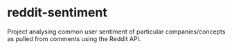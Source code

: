 # reddit-sentiment
Project analysing common user sentiment of particular companies/concepts as pulled from comments using the Reddit API.
